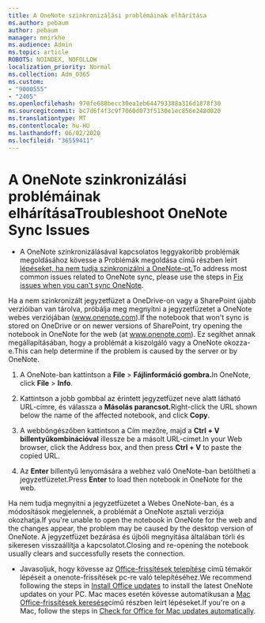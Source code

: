 ```yaml
---
title: A OneNote szinkronizálási problémáinak elhárítása
ms.author: pebaum
author: pebaum
manager: mnirkhe
ms.audience: Admin
ms.topic: article
ROBOTS: NOINDEX, NOFOLLOW
localization_priority: Normal
ms.collection: Adm_O365
ms.custom:
- "9000555"
- "2405"
ms.openlocfilehash: 970fe688becc30ea1eb644793388a316d1878f30
ms.sourcegitcommit: bc7d6f4f3c9f7060d073f5130e1ec856e248d020
ms.translationtype: MT
ms.contentlocale: hu-HU
ms.lasthandoff: 06/02/2020
ms.locfileid: "36559411"
---
```

# <a name="troubleshoot-onenote-sync-issues"></a><span data-ttu-id="97658-102">A OneNote szinkronizálási problémáinak elhárítása</span><span class="sxs-lookup"><span data-stu-id="97658-102">Troubleshoot OneNote Sync Issues</span></span>

* <span data-ttu-id="97658-103">A OneNote szinkronizálásával kapcsolatos leggyakoribb problémák megoldásához kövesse a Problémák megoldása című részben leírt [lépéseket, ha nem tudja szinkronizálni a OneNote-ot.](https://support.office.com/article/Fix-issues-when-you-can-t-sync-OneNote-299495ef-66d1-448f-90c1-b785a6968d45)</span><span class="sxs-lookup"><span data-stu-id="97658-103">To address most common issues related to OneNote sync, please use the steps in [Fix issues when you can't sync OneNote](https://support.office.com/article/Fix-issues-when-you-can-t-sync-OneNote-299495ef-66d1-448f-90c1-b785a6968d45).</span></span>

<span data-ttu-id="97658-104">Ha a nem szinkronizált jegyzetfüzet a OneDrive-on vagy a SharePoint újabb verzióiban van tárolva, próbálja meg megnyitni a jegyzetfüzetet a OneNote webes verziójában (www.onenote.com).</span><span class="sxs-lookup"><span data-stu-id="97658-104">If the notebook that won't sync is stored on OneDrive or on newer versions of SharePoint, try opening the notebook in OneNote for the web (at www.onenote.com).</span></span> <span data-ttu-id="97658-105">Ez segíthet annak megállapításában, hogy a problémát a kiszolgáló vagy a OneNote okozza-e.</span><span class="sxs-lookup"><span data-stu-id="97658-105">This can help determine if the problem is caused by the server or by OneNote.</span></span>

1. <span data-ttu-id="97658-106">A OneNote-ban kattintson a **File**  >  **Fájlinformáció gombra.**</span><span class="sxs-lookup"><span data-stu-id="97658-106">In OneNote, click **File** > **Info**.</span></span>

2. <span data-ttu-id="97658-107">Kattintson a jobb gombbal az érintett jegyzetfüzet neve alatt látható URL-címre, és válassza a **Másolás parancsot.**</span><span class="sxs-lookup"><span data-stu-id="97658-107">Right-click the URL shown below the name of the affected notebook, and click **Copy**.</span></span>

3. <span data-ttu-id="97658-108">A webböngészőben kattintson a Cím mezőre, majd a **Ctrl + V billentyűkombinációval** illessze be a másolt URL-címet.</span><span class="sxs-lookup"><span data-stu-id="97658-108">In your Web browser, click the Address box, and then press **Ctrl + V** to paste the copied URL.</span></span>

4. <span data-ttu-id="97658-109">Az **Enter** billentyű lenyomására a webhez való OneNote-ban betöltheti a jegyzetfüzetet.</span><span class="sxs-lookup"><span data-stu-id="97658-109">Press **Enter** to load then notebook in OneNote for the web.</span></span>

<span data-ttu-id="97658-110">Ha nem tudja megnyitni a jegyzetfüzetet a Webes OneNote-ban, és a módosítások megjelennek, a problémát a OneNote asztali verziója okozhatja.</span><span class="sxs-lookup"><span data-stu-id="97658-110">If you're unable to open the notebook in OneNote for the web and the changes appear, the problem may be caused by the desktop version of OneNote.</span></span> <span data-ttu-id="97658-111">A jegyzetfüzet bezárása és újbóli megnyitása általában törli és sikeresen visszaállítja a kapcsolatot.</span><span class="sxs-lookup"><span data-stu-id="97658-111">Closing and re-opening the notebook usually clears and successfully resets the connection.</span></span>

* <span data-ttu-id="97658-112">Javasoljuk, hogy kövesse az [Office-frissítések telepítése](https://support.office.com/article/Install-Office-updates-2ab296f3-7f03-43a2-8e50-46de917611c5) című témakör lépéseit a onenote-frissítések pc-re való telepítéséhez.</span><span class="sxs-lookup"><span data-stu-id="97658-112">We recommend following the steps in [Install Office updates](https://support.office.com/article/Install-Office-updates-2ab296f3-7f03-43a2-8e50-46de917611c5) to install the latest OneNote updates on your PC.</span></span> <span data-ttu-id="97658-113">Mac maces esetén kövesse automatikusan a [Mac Office-frissítések keresése](https://support.office.com/article/update-office-for-mac-automatically-bfd1e497-c24d-4754-92ab-910a4074d7c1)című részben leírt lépéseket.</span><span class="sxs-lookup"><span data-stu-id="97658-113">If you're on a Mac, follow the steps in [Check for Office for Mac updates automatically](https://support.office.com/article/update-office-for-mac-automatically-bfd1e497-c24d-4754-92ab-910a4074d7c1).</span></span>